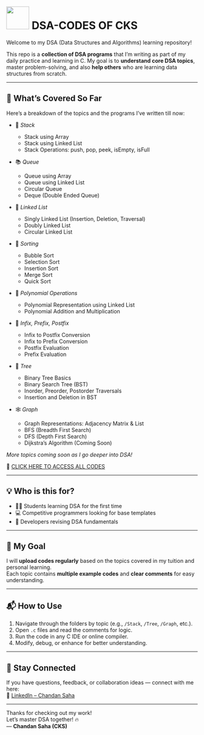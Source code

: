 # <img src="https://cdn.jsdelivr.net/gh/devicons/devicon/icons/c/c-original.svg" width="60" /> DSA-CODES OF CKS

Welcome to my DSA (Data Structures and Algorithms) learning repository!

This repo is a **collection of DSA programs** that I’m writing as part of my daily practice and learning in C. My goal is to **understand core DSA topics**, master problem-solving, and also **help others** who are learning data structures from scratch.

---

## 📘 What’s Covered So Far

Here’s a breakdown of the topics and the programs I’ve written till now:

- 🧱 *Stack*
  - Stack using Array  
  - Stack using Linked List  
  - Stack Operations: push, pop, peek, isEmpty, isFull  

- 📚 *Queue*
  - Queue using Array  
  - Queue using Linked List  
  - Circular Queue  
  - Deque (Double Ended Queue)  

- 🔗 *Linked List*
  - Singly Linked List (Insertion, Deletion, Traversal)  
  - Doubly Linked List  
  - Circular Linked List  

- 🧮 *Sorting*
  - Bubble Sort  
  - Selection Sort  
  - Insertion Sort  
  - Merge Sort  
  - Quick Sort  

- 📐 *Polynomial Operations*
  - Polynomial Representation using Linked List  
  - Polynomial Addition and Multiplication  

- 🧠 *Infix, Prefix, Postfix*
  - Infix to Postfix Conversion  
  - Infix to Prefix Conversion  
  - Postfix Evaluation  
  - Prefix Evaluation  

- 🌲 *Tree*
  - Binary Tree Basics  
  - Binary Search Tree (BST)  
  - Inorder, Preorder, Postorder Traversals  
  - Insertion and Deletion in BST  

- 🕸 *Graph*
  - Graph Representations: Adjacency Matrix & List  
  - BFS (Breadth First Search)  
  - DFS (Depth First Search)  
  - Dijkstra’s Algorithm (Coming Soon)  

*More topics coming soon as I go deeper into DSA!*

🔗 [CLICK HERE TO ACCESS ALL CODES](https://github.com/Chandansaha2005/DSA-CODES)

---

## 💡 Who is this for?

- 🧑‍💻 Students learning DSA for the first time  
- 💻 Competitive programmers looking for base templates  
- 🎯 Developers revising DSA fundamentals  

---

## 📅 My Goal

I will **upload codes regularly** based on the topics covered in my tuition and personal learning.  
Each topic contains **multiple example codes** and **clear comments** for easy understanding.

---

## 📬 How to Use

1. Navigate through the folders by topic (e.g., `/Stack`, `/Tree`, `/Graph`, etc.).
2. Open `.c` files and read the comments for logic.
3. Run the code in any C IDE or online compiler.
4. Modify, debug, or enhance for better understanding.

---

## 📣 Stay Connected

If you have questions, feedback, or collaboration ideas — connect with me here:  
🔗 [LinkedIn – Chandan Saha](https://www.linkedin.com/in/chandansaha2005/)

---

Thanks for checking out my work!  
Let’s master DSA together! 🔥  
— **Chandan Saha (CKS)**
